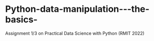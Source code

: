 # Python-data-manipulation---the-basics-
Assignment 1/3 on Practical Data Science with Python (RMIT 2022)
